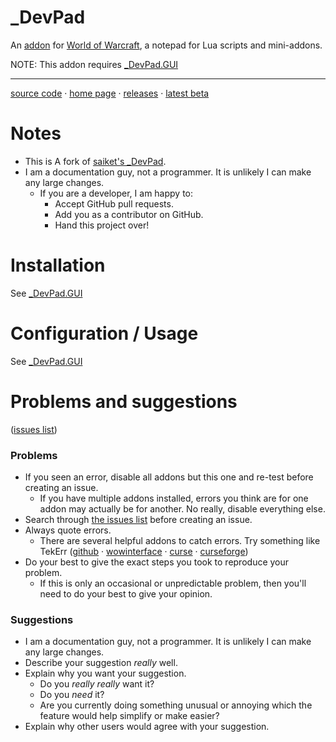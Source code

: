 # _DevPad

An 
[addon](http://blog.spiralofhope.com/?p=17845)
for 
[World of Warcraft](http://blog.spiralofhope.com/?p=2987), 
a notepad for Lua scripts and mini-addons.

NOTE:  This addon requires [_DevPad.GUI](https://github.com/spiralofhope/_DevPad.GUI)

----

[source code](https://github.com/spiralofhope/_DevPad)
 · [home page](http://blog.spiralofhope.com/?p=17397)
 · [releases](https://github.com/spiralofhope/_DevPad/releases)
 · [latest beta](https://github.com/spiralofhope/_DevPad/archive/master.zip)



# Notes

- This is A fork of 
[saiket's _DevPad](https://github.com/Saiket/wow-saiket/_DevPad).
- I am a documentation guy, not a programmer.  It is unlikely I can make any large changes.
  -  If you are a developer, I am happy to:
     -  Accept GitHub pull requests.
     -  Add you as a contributor on GitHub.
     -  Hand this project over!



# Installation

See [_DevPad.GUI](https://github.com/spiralofhope/_DevPad.GUI)



# Configuration / Usage

See [_DevPad.GUI](https://github.com/spiralofhope/_DevPad.GUI)



# Problems and suggestions

([issues list](https://github.com/spiralofhope/_DevPad/issues))


### Problems

- If you seen an error, disable all addons but this one and re-test before creating an issue.
  -  If you have multiple addons installed, errors you think are for one addon may actually be for another.  No really, disable everything else.
- Search through [the issues list](https://github.com/spiralofhope/_DevPad/issues) before creating an issue.
- Always quote errors.
  -  There are several helpful addons to catch errors.  Try something like TekErr ([github](https://github.com/TekNoLogic/tekErr) &middot;  [wowinterface](http://www.wowinterface.com/downloads/info6681) &middot; [curse](https://mods.curse.com/project/103101) &middot; [curseforge](https://www.curseforge.com/projects/103101/))
- Do your best to give the exact steps you took to reproduce your problem.
  -  If this is only an occasional or unpredictable problem, then you'll need to do your best to give your opinion.


### Suggestions

- I am a documentation guy, not a programmer.  It is unlikely I can make any large changes.
- Describe your suggestion _really_ well.
- Explain why you want your suggestion.
  -  Do you _really really_ want it?
  -  Do you _need_ it?
  -  Are you currently doing something unusual or annoying which the feature would help simplify or make easier?
- Explain why other users would agree with your suggestion.
